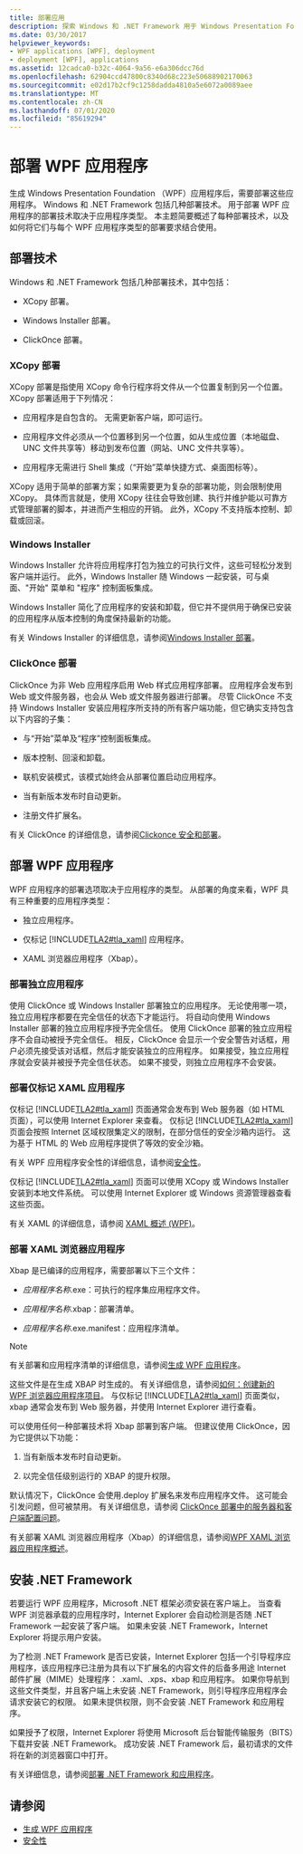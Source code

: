 ```yaml
---
title: 部署应用
description: 探索 Windows 和 .NET Framework 用于 Windows Presentation Foundation （WPF）应用程序的部署技术。
ms.date: 03/30/2017
helpviewer_keywords:
- WPF applications [WPF], deployment
- deployment [WPF], applications
ms.assetid: 12cadca0-b32c-4064-9a56-e6a306dcc76d
ms.openlocfilehash: 62904ccd47800c8340d68c223e50688902170063
ms.sourcegitcommit: e02d17b2cf9c1258dadda4810a5e6072a0089aee
ms.translationtype: MT
ms.contentlocale: zh-CN
ms.lasthandoff: 07/01/2020
ms.locfileid: "85619294"
---
```

# <a name="deploy-a-wpf-application"></a>部署 WPF 应用程序

生成 Windows Presentation Foundation （WPF）应用程序后，需要部署这些应用程序。 Windows 和 .NET Framework 包括几种部署技术。 用于部署 WPF 应用程序的部署技术取决于应用程序类型。 本主题简要概述了每种部署技术，以及如何将它们与每个 WPF 应用程序类型的部署要求结合使用。

<a name="Deployment_Technologies"></a>
## <a name="deployment-technologies"></a>部署技术  
 Windows 和 .NET Framework 包括几种部署技术，其中包括：  
  
- XCopy 部署。  
  
- Windows Installer 部署。  
  
- ClickOnce 部署。  
  
<a name="XCopy_Deployment"></a>
### <a name="xcopy-deployment"></a>XCopy 部署  
 XCopy 部署是指使用 XCopy 命令行程序将文件从一个位置复制到另一个位置。 XCopy 部署适用于下列情况：  
  
- 应用程序是自包含的。 无需更新客户端，即可运行。  
  
- 应用程序文件必须从一个位置移到另一个位置，如从生成位置（本地磁盘、UNC 文件共享等）移动到发布位置（网站、UNC 文件共享等）。  
  
- 应用程序无需进行 Shell 集成（“开始”菜单快捷方式、桌面图标等）。  
  
 XCopy 适用于简单的部署方案；如果需要更为复杂的部署功能，则会限制使用 XCopy。 具体而言就是，使用 XCopy 往往会导致创建、执行并维护能以可靠方式管理部署的脚本，并进而产生相应的开销。 此外，XCopy 不支持版本控制、卸载或回滚。  
  
<a name="Windows_Installer"></a>
### <a name="windows-installer"></a>Windows Installer  
 Windows Installer 允许将应用程序打包为独立的可执行文件，这些可轻松分发到客户端并运行。 此外，Windows Installer 随 Windows 一起安装，可与桌面、"开始" 菜单和 "程序" 控制面板集成。  
  
 Windows Installer 简化了应用程序的安装和卸载，但它并不提供用于确保已安装的应用程序从版本控制的角度保持最新的功能。  
  
 有关 Windows Installer 的详细信息，请参阅[Windows Installer 部署](/visualstudio/deployment/deploying-applications-services-and-components#create-an-installer-package-windows-desktop)。
  
<a name="ClickOnce_Deployment"></a>
### <a name="clickonce-deployment"></a>ClickOnce 部署  
 ClickOnce 为非 Web 应用程序启用 Web 样式应用程序部署。 应用程序会发布到 Web 或文件服务器，也会从 Web 或文件服务器进行部署。 尽管 ClickOnce 不支持 Windows Installer 安装应用程序所支持的所有客户端功能，但它确实支持包含以下内容的子集：  
  
- 与“开始”菜单及“程序”控制面板集成。  
  
- 版本控制、回滚和卸载。  
  
- 联机安装模式，该模式始终会从部署位置启动应用程序。  
  
- 当有新版本发布时自动更新。  
  
- 注册文件扩展名。  
  
 有关 ClickOnce 的详细信息，请参阅[Clickonce 安全和部署](/visualstudio/deployment/clickonce-security-and-deployment)。  
  
<a name="Deploying_WPF_Applications"></a>
## <a name="deploying-wpf-applications"></a>部署 WPF 应用程序  
 WPF 应用程序的部署选项取决于应用程序的类型。 从部署的角度来看，WPF 具有三种重要的应用程序类型：  
  
- 独立应用程序。  
  
- 仅标记 [!INCLUDE[TLA2#tla_xaml](../../../../includes/tla2sharptla-xaml-md.md)] 应用程序。  
  
- XAML 浏览器应用程序（Xbap）。  
  
<a name="Deploying_Standalone_Applications"></a>
### <a name="deploying-standalone-applications"></a>部署独立应用程序  
 使用 ClickOnce 或 Windows Installer 部署独立的应用程序。 无论使用哪一项，独立应用程序都要在完全信任的状态下才能运行。 将自动向使用 Windows Installer 部署的独立应用程序授予完全信任。 使用 ClickOnce 部署的独立应用程序不会自动被授予完全信任。 相反，ClickOnce 会显示一个安全警告对话框，用户必须先接受该对话框，然后才能安装独立的应用程序。 如果接受，独立应用程序就会安装并被授予完全信任状态。 如果不接受，则独立应用程序不会安装。  
  
<a name="Deploying_Markup_Only_XAML_Applications"></a>
### <a name="deploying-markup-only-xaml-applications"></a>部署仅标记 XAML 应用程序  
 仅标记 [!INCLUDE[TLA2#tla_xaml](../../../../includes/tla2sharptla-xaml-md.md)] 页面通常会发布到 Web 服务器（如 HTML 页面），可以使用 Internet Explorer 来查看。 仅标记 [!INCLUDE[TLA2#tla_xaml](../../../../includes/tla2sharptla-xaml-md.md)] 页面会按照 Internet 区域权限集定义的限制，在部分信任的安全沙箱内运行。 这为基于 HTML 的 Web 应用程序提供了等效的安全沙箱。  
  
 有关 WPF 应用程序安全性的详细信息，请参阅[安全性](../security-wpf.md)。  
  
 仅标记 [!INCLUDE[TLA2#tla_xaml](../../../../includes/tla2sharptla-xaml-md.md)] 页面可以使用 XCopy 或 Windows Installer 安装到本地文件系统。 可以使用 Internet Explorer 或 Windows 资源管理器查看这些页面。  
  
 有关 XAML 的详细信息，请参阅 [XAML 概述 (WPF)](../../../desktop-wpf/fundamentals/xaml.md)。  
  
<a name="Deploying_XAML_Browser_Applications"></a>
### <a name="deploying-xaml-browser-applications"></a>部署 XAML 浏览器应用程序  
 Xbap 是已编译的应用程序，需要部署以下三个文件：  
  
- *应用程序名称*.exe：可执行的程序集应用程序文件。  
  
- *应用程序名称*.xbap：部署清单。  
  
- *应用程序名称*.exe.manifest：应用程序清单。  
  
> [!NOTE]
> 有关部署和应用程序清单的详细信息，请参阅[生成 WPF 应用程序](building-a-wpf-application-wpf.md)。  
  
 这些文件是在生成 XBAP 时生成的。 有关详细信息，请参阅[如何：创建新的 WPF 浏览器应用程序项目](https://docs.microsoft.com/previous-versions/visualstudio/visual-studio-2010/bb628663(v=vs.100))。 与仅标记 [!INCLUDE[TLA2#tla_xaml](../../../../includes/tla2sharptla-xaml-md.md)] 页面类似，xbap 通常会发布到 Web 服务器，并使用 Internet Explorer 进行查看。  
  
 可以使用任何一种部署技术将 Xbap 部署到客户端。 但建议使用 ClickOnce，因为它提供以下功能：  
  
1. 当有新版本发布时自动更新。  
  
2. 以完全信任级别运行的 XBAP 的提升权限。  
  
 默认情况下，ClickOnce 会使用.deploy 扩展名来发布应用程序文件。 这可能会引发问题，但可被禁用。 有关详细信息，请参阅 [ClickOnce 部署中的服务器和客户端配置问题](/visualstudio/deployment/server-and-client-configuration-issues-in-clickonce-deployments)。  
  
 有关部署 XAML 浏览器应用程序（Xbap）的详细信息，请参阅[WPF XAML 浏览器应用程序概述](wpf-xaml-browser-applications-overview.md)。  
  
<a name="Installing__NET_Framework_3_0"></a>
## <a name="installing-the-net-framework"></a>安装 .NET Framework  
 若要运行 WPF 应用程序，Microsoft .NET 框架必须安装在客户端上。 当查看 WPF 浏览器承载的应用程序时，Internet Explorer 会自动检测是否随 .NET Framework 一起安装了客户端。 如果未安装 .NET Framework，Internet Explorer 将提示用户安装。  
  
 为了检测 .NET Framework 是否已安装，Internet Explorer 包括一个引导程序应用程序，该应用程序已注册为具有以下扩展名的内容文件的后备多用途 Internet 邮件扩展（MIME）处理程序： .xaml、.xps、xbap 和应用程序。 如果你导航到这些文件类型，并且客户端上未安装 .NET Framework，则引导程序应用程序会请求安装它的权限。 如果未提供权限，则不会安装 .NET Framework 和应用程序。  
  
 如果授予了权限，Internet Explorer 将使用 Microsoft 后台智能传输服务（BITS）下载并安装 .NET Framework。 成功安装 .NET Framework 后，最初请求的文件将在新的浏览器窗口中打开。  
  
 有关详细信息，请参阅[部署 .NET Framework 和应用程序](../../deployment/index.md)。  
  
## <a name="see-also"></a>请参阅

- [生成 WPF 应用程序](building-a-wpf-application-wpf.md)
- [安全性](../security-wpf.md)
